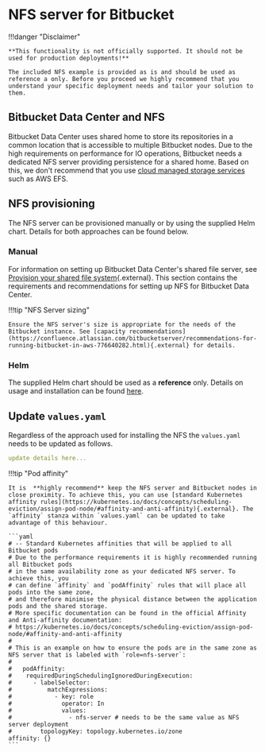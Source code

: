 # NFS server for Bitbucket
!!!danger "Disclaimer"

    **This functionality is not officially supported. It should not be used for production deployments!**
    
    The included NFS example is provided as is and should be used as reference a only. Before you proceed we highly recommend that you understand your specific deployment needs and tailor your solution to them.

## Bitbucket Data Center and NFS

Bitbucket Data Center uses shared home to store its repositories in a common location that is accessible to multiple Bitbucket nodes. 
Due to the high requirements on performance for IO operations, Bitbucket needs a dedicated NFS server providing persistence for a shared home. Based on this, 
we don't recommend that you use 
[cloud managed storage services](https://confluence.atlassian.com/bitbucketserver/supported-platforms-776640981.html#Supportedplatforms-cloudplatformsCloudPlatforms) such as AWS EFS.
 
## NFS provisioning
The NFS server can be provisioned manually or by using the supplied Helm chart. Details for both approaches can be found below.

### Manual
For information on setting up Bitbucket Data Center's shared file server, see [Provision your shared file system](https://confluence.atlassian.com/bitbucketserver/install-bitbucket-data-center-872139817.html#InstallBitbucketDataCenter-nfs){.external}. 
This section contains the requirements and recommendations for setting up NFS for Bitbucket Data Center.

!!!tip "NFS Server sizing"

    Ensure the NFS server's size is appropriate for the needs of the Bitbucket instance. See [capacity recommendations](https://confluence.atlassian.com/bitbucketserver/recommendations-for-running-bitbucket-in-aws-776640282.html){.external} for details.

### Helm
The supplied Helm chart should be used as a **reference** only. Details on usage and installation can be found [here](helm-chart/NFS_HELM_CHART.md).

## Update `values.yaml`
Regardless of the approach used for installing the NFS the `values.yaml` needs to be updated as follows.
```yaml
update details here...
```
!!!tip "Pod affinity"

    It is  **highly recommend** keep the NFS server and Bitbucket nodes in close proximity. To achieve this, you can use [standard Kubernetes affinity rules](https://kubernetes.io/docs/concepts/scheduling-eviction/assign-pod-node/#affinity-and-anti-affinity){.external}. The `affinity` stanza within `values.yaml` can be updated to take advantage of this behaviour.
    
    ```yaml
    # -- Standard Kubernetes affinities that will be applied to all Bitbucket pods
    # Due to the performance requirements it is highly recommended running all Bitbucket pods
    # in the same availability zone as your dedicated NFS server. To achieve this, you
    # can define `affinity` and `podAffinity` rules that will place all pods into the same zone,
    # and therefore minimise the physical distance between the application pods and the shared storage.
    # More specific documentation can be found in the official Affinity and Anti-affinity documentation:
    # https://kubernetes.io/docs/concepts/scheduling-eviction/assign-pod-node/#affinity-and-anti-affinity
    #
    # This is an example on how to ensure the pods are in the same zone as NFS server that is labeled with `role=nfs-server`:
    #
    #   podAffinity:
    #    requiredDuringSchedulingIgnoredDuringExecution:
    #      - labelSelector:
    #          matchExpressions:
    #            - key: role
    #              operator: In
    #              values:
    #                - nfs-server # needs to be the same value as NFS server deployment
    #        topologyKey: topology.kubernetes.io/zone
    affinity: {}
    ```
